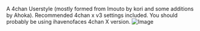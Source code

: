 A 4chan Userstyle (mostly formed from Imouto by kori and some additions by Ahoka). Recommended 4chan x v3 settings included. You should probably be using ihavenofaces 4chan X version.
![Image](http://www.gbgl-hq.com/demoness/4chancss.gif)
